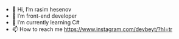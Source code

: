 - 👋 Hi, I’m rasim hesenov
- 👀 I’m front-end developer
- 🌱 I’m currently learning C#
- 📫 How to reach me https://www.instagram.com/devbeyt/?hl=tr

<!---
devbeyt/devbeyt is a ✨ special ✨ repository because its `README.md` (this file) appears on your GitHub profile.
You can click the Preview link to take a look at your changes.
--->
